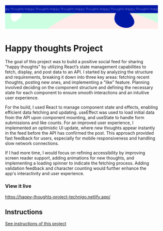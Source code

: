 <h1 align="center">
  <a href="">
    <img src="/src/assets/happy-thoughts.svg" alt="Project Banner Image">
  </a>
</h1>

# Happy thoughts Project

The goal of this project was to build a positive social feed for sharing "happy thoughts" by utilizing React’s state management capabilities to fetch, display, and post data to an API. I started by analyzing the structure and requirements, breaking it down into three key areas: fetching recent thoughts, posting new ones, and implementing a "like" feature. Planning involved deciding on the component structure and defining the necessary state for each component to ensure smooth interactions and an intuitive user experience.

For the build, I used React to manage component state and effects, enabling efficient data fetching and updating. useEffect was used to load initial data from the API upon component mounting, and useState to handle form submissions and like counts. For an improved user experience, I implemented an optimistic UI update, where new thoughts appear instantly in the feed before the API has confirmed the post. This approach provided fast feedback for users, especially for mobile responsiveness and handling slow network connections.

If I had more time, I would focus on refining accessibility by improving screen reader support, adding animations for new thoughts, and implementing a loading spinner to indicate the fetching process. Adding validation feedback and character counting would further enhance the app's interactivity and user experience.

### View it live

https://happy-thoughts-project-technigo.netlify.app/

## Instructions

<a href="instructions.md">
   See instructions of this project
  </a>

